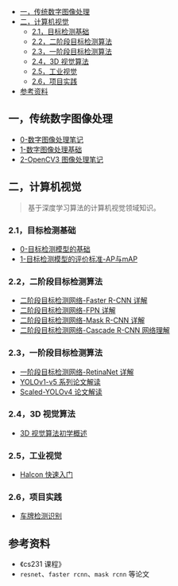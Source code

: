 - [一，传统数字图像处理](#一传统数字图像处理)
- [二，计算机视觉](#二计算机视觉)
  - [2.1，目标检测基础](#21目标检测基础)
  - [2.2，二阶段目标检测算法](#22二阶段目标检测算法)
  - [2.3，一阶段目标检测算法](#23一阶段目标检测算法)
  - [2.4，3D 视觉算法](#243d-视觉算法)
  - [2.5，工业视觉](#25工业视觉)
  - [2.6，项目实践](#26项目实践)
- [参考资料](#参考资料)
## 一，传统数字图像处理

- [0-数字图像处理笔记](./数字图像处理/0-数字图像处理笔记.md)
- [1-数字图像处理基础](./数字图像处理/1-数字图像处理基础.md)
- [2-OpenCV3 图像处理笔记](./数字图像处理/2-OpenCV3图像处理笔记.md)

## 二，计算机视觉
> 基于深度学习算法的计算机视觉领域知识。

### 2.1，目标检测基础

- [0-目标检测模型的基础](./2D目标检测/0-目标检测模型的基础.md)
- [1-目标检测模型的评价标准-AP与mAP](./2D目标检测/1-目标检测模型的评价标准-AP与mAP.md)
### 2.2，二阶段目标检测算法

- [二阶段目标检测网络-Faster R-CNN 详解](./2D目标检测/2-Faster-RCNN网络详解.md)
- [二阶段目标检测网络-FPN 详解](./2D目标检测/3-FPN网络详解.md)
- [二阶段目标检测网络-Mask R-CNN 详解](./2D目标检测/4-Mask-RCNN详解.md)
- [二阶段目标检测网络-Cascade R-CNN 网络理解](./2D目标检测/5-Cascade-RCNN论文解读.md)
### 2.3，一阶段目标检测算法

- [一阶段目标检测网络-RetinaNet 详解](./2D目标检测/6-RetinaNet网络详解.md)
- [YOLOv1-v5 系列论文解读](./2D目标检测/7-YOLOv1-v5论文解读.md)
- [Scaled-YOLOv4 论文解读](./2D目标检测/8-Scaled-YOLOv4论文解读.md)

### 2.4，3D 视觉算法

- [3D 视觉算法初学概述](./3D视觉算法/3D视觉算法初学概述.md)

### 2.5，工业视觉

- [Halcon 快速入门](./工业视觉/Halcon快速入门.md)

### 2.6，项目实践

- [车牌检测识别](./项目实践/GitHub%E8%BD%A6%E7%89%8C%E6%A3%80%E6%B5%8B%E8%AF%86%E5%88%AB%E9%A1%B9%E7%9B%AE%E8%B0%83%E7%A0%94.md)

## 参考资料

- 《cs231 课程》
- `resnet`、`faster rcnn`、`mask rcnn` 等论文

